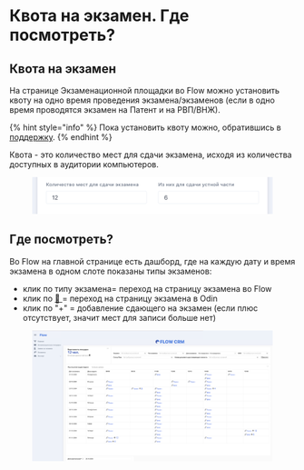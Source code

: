 # Квота на экзамен. Где посмотреть?

## Квота на экзамен

На странице Экзаменационной площадки во Flow можно установить квоту на одно время проведения экзамена/экзаменов (если в одно время проводятся экзамен на Патент и на РВП/ВНЖ).&#x20;

{% hint style="info" %}
Пока установить квоту можно, обратившись в [поддержку](https://forms.yandex.ru/cloud/662cbe9243f74fea695ffa27/).
{% endhint %}

Квота - это количество мест для сдачи экзамена, исходя из количества доступных в аудитории компьютеров.

<figure><img src="../.gitbook/assets/image (131).png" alt=""><figcaption></figcaption></figure>

## Где посмотреть?

Во  Flow на главной странице есть дашборд, где на каждую дату и время экзамена в одном слоте показаны типы экзаменов:

* клик по типу экзамена= переход на страницу экзамена во Flow
* клик по [🔗 ](https://www.odin.study/ru/Cohort/Info/47961)= переход на страницу экзамена в Odin
* клик по "+" = добавление сдающего на экзамен (если плюс отсутствует, значит мест для записи больше нет)

<figure><img src="../.gitbook/assets/image (65).png" alt=""><figcaption></figcaption></figure>
